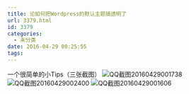 ```yaml
---
title: 论如何把Wordpress的默认主题搞透明了
url: 3379.html
id: 3379
categories:
  - 未分类
date: 2016-04-29 00:25:55
tags:
---
```


一个很简单的小Tips（三张截图） ![QQ截图20160429001738](http://blog.istarboy.cc/wp-content/uploads/2016/04/QQ截图20160429001738-300x187.png) ![QQ截图20160429002400](http://blog.istarboy.cc/wp-content/uploads/2016/04/QQ截图20160429002400-300x127.png) ![QQ截图20160429001606](http://blog.istarboy.cc/wp-content/uploads/2016/04/QQ截图20160429001606-300x204.png)